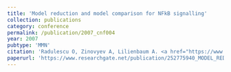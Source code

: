 ```yaml
---
title: 'Model reduction and model comparison for NFkB signalling'
collection: publications
category: conference
permalink: /publication/2007_cnf004
year: 2007
pubtype: 'MMN'
citation: 'Radulescu O, Zinovyev A, Lilienbaum A. <a href="https://www.researchgate.net/publication/252775940_MODEL_REDUCTION_AND_MODEL_COMPARISON_FOR_NFkB_SIGNALING">Model reduction and model comparison for NFkB signalling</a>. Proceedings of Foundations of Systems Biology in Engineering, September 2007, Stuttgart, Germany.'
paperurl: 'https://www.researchgate.net/publication/252775940_MODEL_REDUCTION_AND_MODEL_COMPARISON_FOR_NFkB_SIGNALING'
---
```

